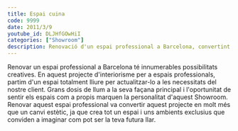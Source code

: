 ```yaml
---
title: Espai cuina
code: 9999
date: 2011/3/9
youtube_id: DLJHfGOwHiI
categories: ["Showroom"]
description: Renovació d'un espai professional a Barcelona, convertint un espai lliure en un showroom amb gran lluminositat i ambient acollidor, que inspira a imaginar el futur.
---
```


Renovar un espai professional a Barcelona té innumerables possibilitats creatives. En aquest projecte d'interiorisme per a espais professionals, partim d'un espai totalment lliure per actualitzar-lo a les necessitats del nostre client. Grans dosis de llum a la seva façana principal i l'oportunitat de sentir els espais com a propis marquen la personalitat d'aquest Showroom. Renovar aquest espai professional va convertir aquest projecte en molt més que un canvi estètic, ja que crea tot un espai i uns ambients exclusius que conviden a imaginar com pot ser la teva futura llar.

